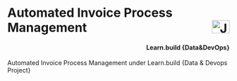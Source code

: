 # Automated Invoice Process Management  <a href="https://www.linkedin.com/in/janvi-choudhary-68a199225/" target="blank"><img align="right" src="https://raw.githubusercontent.com/rahuldkjain/github-profile-readme-generator/master/src/images/icons/Social/linked-in-alt.svg" alt="Janvi Choudhary" height="30" width="40" /></a>
<h4> 
  <p align="right">Learn.build {Data&DevOps} </p>
</h4>
Automated Invoice Process Management under Learn.build {Data &amp; Devops Project} 
